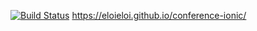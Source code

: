 [![Build Status](https://travis-ci.org/EloiEloi/conference-ionic.svg?branch=master)](https://travis-ci.org/EloiEloi/conference-ionic)
https://eloieloi.github.io/conference-ionic/
